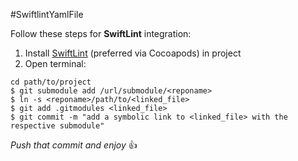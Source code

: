 #SwiftlintYamlFile

Follow these steps for **SwiftLint** integration:

1. Install [SwiftLint](https://github.com/realm/SwiftLint) (preferred via Cocoapods) in project
2. Open terminal:
```
cd path/to/project
$ git submodule add /url/submodule/<reponame>
$ ln -s <reponame>/path/to/<linked_file>
$ git add .gitmodules <linked_file>
$ git commit -m "add a symbolic link to <linked_file> with the respective submodule"
```
*Push that commit and enjoy* :+1:
